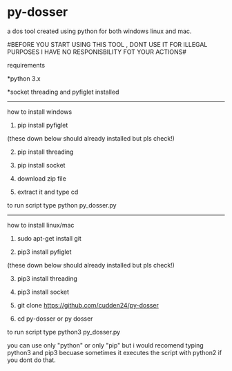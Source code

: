 # py-dosser
a dos tool created using python for both windows linux and mac.

#BEFORE YOU START USING THIS TOOL , DONT USE IT FOR ILLEGAL PURPOSES I HAVE NO RESPONISBILITY FOT YOUR ACTIONS#

requirements

*python 3.x

*socket threading and pyfiglet installed

______________________________________

how to install windows

1. pip install pyfiglet

(these down below should already installed but pls check!)

2. pip install threading

3. pip install socket

4. download zip file

5. extract it and type cd <directory you saved the file to>

to run script type python py_dosser.py
____________________________________________

how to install linux/mac

1. sudo apt-get install git

2. pip3 install pyfiglet

(these down below should already installed but pls check!)

3. pip3 install threading

4. pip3 install socket

5. git clone https://github.com/cudden24/py-dosser

6. cd py-dosser or py dosser

to run script type python3 py_dosser.py

you can use only "python" or only "pip" but i would recomend typing python3 and pip3 becuase sometimes it executes the script with python2 if you dont do that.




